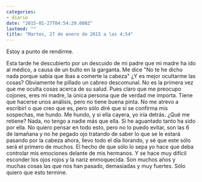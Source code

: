 ```yaml
---
categories:
- diario
date: "2015-01-27T04:54:29.000Z"
lastmod: ""
title: "Martes, 27 de enero de 2015 a las 4:54"
---
```


Estoy a punto de rendirme.

Esta tarde he descubierto por un descuido de mi padre que mi madre ha ido al médico, a causa de un bulto en la garganta. Me dice "No te he dicho nada porque sabía que ibas a comerte la cabeza" ¿Y es mejor ocultarme las cosas? Obviamente he pillado un cabreo descomunal. No es la primera vez que me oculta cosas acerca de su salud. Pues claro que me preocupo cojones, eres mi madre, la única persona que de verdad me importa. Tiene que hacerse unos análisis, pero no tiene buena  pinta. No me atrevo a escribirl o que creo que es, pero sólo diré que si se confirma mis sospechas, me hundo. Me hundo, y si ella cayera, yo iría detrás. ¿Qué me retiene? Nada, no tengo a nadie más que ella. Si he aguantado tanto ha sido por ella. No quiero pensar en todo esto, pero no lo puedo evitar, son las 6 de lamañana y no he pegado ojo tratando de saber lo que se le estará pasando por la cabeza ahora, llevo todo el día llorando, y sé que este sólo será el primero de muchos. El hecho de que sólo lo sepa yo  hace que deba controlar mis emociones delante de mis hermanos. Y se hace muy difícil esconder los ojos rojos y la nariz enmoquecida. Son muchos años y muchas  cosas las que nos han pasado, demasiadas y muy fuertes. Sólo quiero que esto termine.